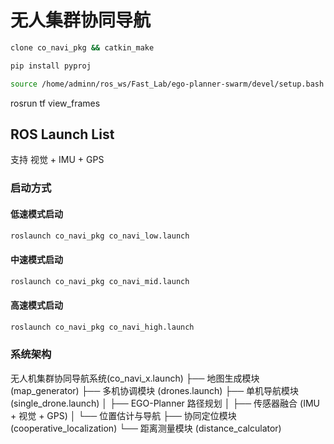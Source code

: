 # 无人集群协同导航

```bash
clone co_navi_pkg && catkin_make

pip install pyproj

source /home/adminn/ros_ws/Fast_Lab/ego-planner-swarm/devel/setup.bash
```

rosrun tf view_frames

## ROS Launch List 

支持 视觉 + IMU + GPS 


### 启动方式

#### 低速模式启动
```bash
roslaunch co_navi_pkg co_navi_low.launch
```

#### 中速模式启动
```bash
roslaunch co_navi_pkg co_navi_mid.launch
```

#### 高速模式启动
```bash
roslaunch co_navi_pkg co_navi_high.launch
```

### 系统架构

无人机集群协同导航系统(co_navi_x.launch)
├── 地图生成模块 (map_generator)
├── 多机协调模块 (drones.launch)
├── 单机导航模块 (single_drone.launch)
│ ├── EGO-Planner 路径规划
│ ├── 传感器融合 (IMU + 视觉 + GPS)
│ └── 位置估计与导航
├── 协同定位模块 (cooperative_localization)
└── 距离测量模块 (distance_calculator)
